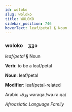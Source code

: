```yaml
---
id: woloko
slug: woloko
title: WOLOKO
sidebar_position: 746
hoverText: leaf/petal § Noun
---
```


### woloko&emsp;<span kind="abugida">ʒʓɔ</span>

*leaf/petal* **§** Noun

**Verb**: to be a leaf/petal

**Noun**: leaf/petal

**Modifier**: leaf/petal-related

Arabic وَرَقَة waraqa /wa.ra.qa/

*Afroasiatic Language Family*